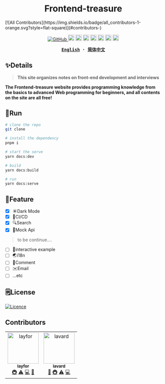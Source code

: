 <h1 align="center">Frontend-treasure</h1>
<!-- ALL-CONTRIBUTORS-BADGE:START - Do not remove or modify this section -->
[![All Contributors](https://img.shields.io/badge/all_contributors-1-orange.svg?style=flat-square)](#contributors-)
<!-- ALL-CONTRIBUTORS-BADGE:END -->

<p align="center">
  <a href="https://github.com/misitebao/yakia/blob/main/LICENSE">
    <img alt="GitHub" src="https://img.shields.io/github/license/misitebao/yakia"/>
  </a>
  <img height="20" src="https://img.shields.io/badge/vuejs-%2335495e.svg?style=for-the-badge&logo=vuedotjs&logoColor=%234FC08D" alt="VueJs" />
  <img height="20" src="https://img.shields.io/badge/vite-%23646CFF.svg?style=for-the-badge&logo=vite&logoColor=white" alt="Vite" />
  <img height="20" src="https://img.shields.io/badge/tailwindcss-%2338B2AC.svg?style=for-the-badge&logo=tailwind-css&logoColor=white" alt="TailwindCSS" />
  <img height="20" src="https://img.shields.io/badge/typescript-%23007ACC.svg?style=for-the-badge&logo=typescript&logoColor=white" alt="TypeScript" />
  <img height="20" src="https://img.shields.io/badge/spring-%236DB33F.svg?style=for-the-badge&logo=spring&logoColor=white" alt="Spring" />
  <img height="20" src="https://img.shields.io/badge/nestjs-%23E0234E.svg?style=for-the-badge&logo=nestjs&logoColor=white" alt="NestJS" />
  <img height="20" src="https://img.shields.io/badge/github-%23121011.svg?style=for-the-badge&logo=github&logoColor=white" alt="GitHub" />
  <br/>

</p>

<div align="center">
<strong>
<samp>

[English](README.md) · [简体中文](README.zh-CN.md)

</samp>
</strong>
</div>

## ✨Details

> **This site organizes notes on front-end development and interviews**

**The Frontend-treasure website provides programming knowledge from the basics to advanced Web programming for beginners, and all contents on the site are all free!**

## 🤖Run

```bash
# clone the repo
git clone

# install the dependency
pnpm i

# start the serve
yarn docs:dev

# build
yarn docs:build

# run
yarn docs:serve

```

## 🎉Feature

- [x] ☀️Dark Mode
- [x] 🐼CI/CD
- [x] 🔍Search
- [x] 🤖Mock Api

> to be continue....

- [ ] 🤖interactive example
- [ ] 🌏i18n
- [ ] 💬Comment
- [ ] ✉️Email
- [ ] ...etc

## 🗒️License

[![Licence](https://img.shields.io/github/license/Ileriayo/markdown-badges?style=for-the-badge)](./LICENSE)

## Contributors

<!-- ALL-CONTRIBUTORS-LIST:START - Do not remove or modify this section -->
<!-- prettier-ignore-start -->
<!-- markdownlint-disable -->
<table>
  <tbody>
    <tr>
      <td align="center"><a href="https://github.com/laylayfor"><img src="https://avatars.githubusercontent.com/u/66812728?v=4?s=100" width="100px;" alt="layfor"/><br /><sub><b>layfor</b></sub></a><br /><a href="#infra-laylayfor" title="Infrastructure (Hosting, Build-Tools, etc)">🚇</a> <a href="https://github.com/Frontend-treasure/Frontend-treasure/commits?author=laylayfor" title="Tests">⚠️</a> <a href="https://github.com/Frontend-treasure/Frontend-treasure/commits?author=laylayfor" title="Code">💻</a> <a href="#blog-laylayfor" title="Blogposts">📝</a></td>
      <td align="center"><a href="http://www.lavard.cn"><img src="https://avatars.githubusercontent.com/u/48318812?v=4?s=100" width="100px;" alt="lavard"/><br /><sub><b>lavard</b></sub></a><br /><a href="#design-lalalavard" title="Design">🎨</a> <a href="#infra-lalalavard" title="Infrastructure (Hosting, Build-Tools, etc)">🚇</a> <a href="https://github.com/Frontend-treasure/Frontend-treasure/commits?author=lalalavard" title="Tests">⚠️</a> <a href="https://github.com/Frontend-treasure/Frontend-treasure/commits?author=lalalavard" title="Code">💻</a></td>
    </tr>
  </tbody>
</table>

<!-- markdownlint-restore -->
<!-- prettier-ignore-end -->

<!-- ALL-CONTRIBUTORS-LIST:END -->
<!-- prettier-ignore-start -->
<!-- markdownlint-disable -->

<!-- markdownlint-restore -->
<!-- prettier-ignore-end -->

<!-- ALL-CONTRIBUTORS-LIST:END -->
